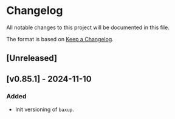 # Changelog

All notable changes to this project will be documented in this file.

The format is based on [Keep a Changelog](https://keepachangelog.com/en/1.0.0/).

## [Unreleased]

## [v0.85.1] - 2024-11-10

### Added

- Init versioning of `baxup`.
